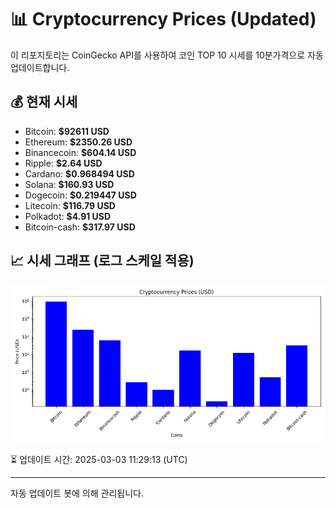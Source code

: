 
# 📊 Cryptocurrency Prices (Updated)

이 리포지토리는 CoinGecko API를 사용하여 코인 TOP 10 시세를 10분가격으로 자동 업데이트합니다.

## 💰 현재 시세
- Bitcoin: **$92611 USD**
- Ethereum: **$2350.26 USD**
- Binancecoin: **$604.14 USD**
- Ripple: **$2.64 USD**
- Cardano: **$0.968494 USD**
- Solana: **$160.93 USD**
- Dogecoin: **$0.219447 USD**
- Litecoin: **$116.79 USD**
- Polkadot: **$4.91 USD**
- Bitcoin-cash: **$317.97 USD**

## 📈 시세 그래프 (로그 스케일 적용)
![Crypto Prices](crypto_prices.png)

⏳ 업데이트 시간: 2025-03-03 11:29:13 (UTC)

---
자동 업데이트 봇에 의해 관리됩니다.
